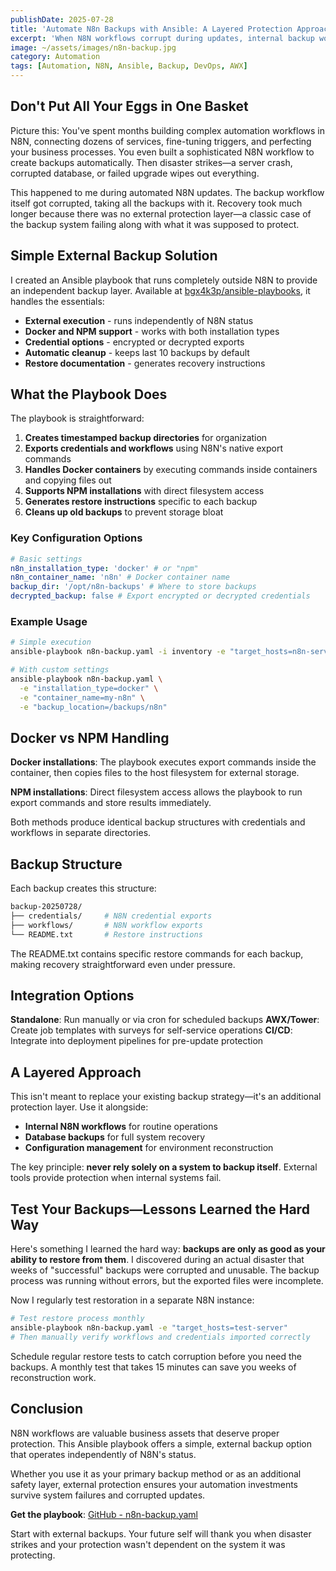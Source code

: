 ```yaml
---
publishDate: 2025-07-28
title: 'Automate N8n Backups with Ansible: A Layered Protection Approach'
excerpt: 'When N8N workflows corrupt during updates, internal backup workflows fail too. This Ansible playbook provides external backup protection to secure your Workflows and Credentials, supporting both Docker and NPM installations with automated retention.'
image: ~/assets/images/n8n-backup.jpg
category: Automation
tags: [Automation, N8N, Ansible, Backup, DevOps, AWX]
---
```


## Don't Put All Your Eggs in One Basket

Picture this: You've spent months building complex automation workflows in N8N, connecting dozens of services, fine-tuning triggers, and perfecting your business processes. You even built a sophisticated N8N workflow to create backups automatically. Then disaster strikes—a server crash, corrupted database, or failed upgrade wipes out everything.

This happened to me during automated N8N updates. The backup workflow itself got corrupted, taking all the backups with it. Recovery took much longer because there was no external protection layer—a classic case of the backup system failing along with what it was supposed to protect.

## Simple External Backup Solution

I created an Ansible playbook that runs completely outside N8N to provide an independent backup layer. Available at [bgx4k3p/ansible-playbooks](https://github.com/bgx4k3p/ansible-playbooks/blob/main/n8n-backup.yaml), it handles the essentials:

- **External execution** - runs independently of N8N status
- **Docker and NPM support** - works with both installation types
- **Credential options** - encrypted or decrypted exports
- **Automatic cleanup** - keeps last 10 backups by default
- **Restore documentation** - generates recovery instructions

## What the Playbook Does

The playbook is straightforward:

1. **Creates timestamped backup directories** for organization
2. **Exports credentials and workflows** using N8N's native export commands
3. **Handles Docker containers** by executing commands inside containers and copying files out
4. **Supports NPM installations** with direct filesystem access
5. **Generates restore instructions** specific to each backup
6. **Cleans up old backups** to prevent storage bloat

### Key Configuration Options

```yaml
# Basic settings
n8n_installation_type: 'docker' # or "npm"
n8n_container_name: 'n8n' # Docker container name
backup_dir: '/opt/n8n-backups' # Where to store backups
decrypted_backup: false # Export encrypted or decrypted credentials
```

### Example Usage

```bash
# Simple execution
ansible-playbook n8n-backup.yaml -i inventory -e "target_hosts=n8n-servers"

# With custom settings
ansible-playbook n8n-backup.yaml \
  -e "installation_type=docker" \
  -e "container_name=my-n8n" \
  -e "backup_location=/backups/n8n"
```

## Docker vs NPM Handling

**Docker installations**: The playbook executes export commands inside the container, then copies files to the host filesystem for external storage.

**NPM installations**: Direct filesystem access allows the playbook to run export commands and store results immediately.

Both methods produce identical backup structures with credentials and workflows in separate directories.

## Backup Structure

Each backup creates this structure:

```bash
backup-20250728/
├── credentials/     # N8N credential exports
├── workflows/       # N8N workflow exports
└── README.txt       # Restore instructions
```

The README.txt contains specific restore commands for each backup, making recovery straightforward even under pressure.

## Integration Options

**Standalone**: Run manually or via cron for scheduled backups
**AWX/Tower**: Create job templates with surveys for self-service operations
**CI/CD**: Integrate into deployment pipelines for pre-update protection

## A Layered Approach

This isn't meant to replace your existing backup strategy—it's an additional protection layer. Use it alongside:

- **Internal N8N workflows** for routine operations
- **Database backups** for full system recovery
- **Configuration management** for environment reconstruction

The key principle: **never rely solely on a system to backup itself**. External tools provide protection when internal systems fail.

## Test Your Backups—Lessons Learned the Hard Way

Here's something I learned the hard way: **backups are only as good as your ability to restore from them**. I discovered during an actual disaster that weeks of "successful" backups were corrupted and unusable. The backup process was running without errors, but the exported files were incomplete.

Now I regularly test restoration in a separate N8N instance:

```bash
# Test restore process monthly
ansible-playbook n8n-backup.yaml -e "target_hosts=test-server"
# Then manually verify workflows and credentials imported correctly
```

Schedule regular restore tests to catch corruption before you need the backups. A monthly test that takes 15 minutes can save you weeks of reconstruction work.

## Conclusion

N8N workflows are valuable business assets that deserve proper protection. This Ansible playbook offers a simple, external backup option that operates independently of N8N's status.

Whether you use it as your primary backup method or as an additional safety layer, external protection ensures your automation investments survive system failures and corrupted updates.

**Get the playbook**: [GitHub - n8n-backup.yaml](https://github.com/bgx4k3p/ansible-playbooks/blob/main/n8n-backup.yaml)

Start with external backups. Your future self will thank you when disaster strikes and your protection wasn't dependent on the system it was protecting.
